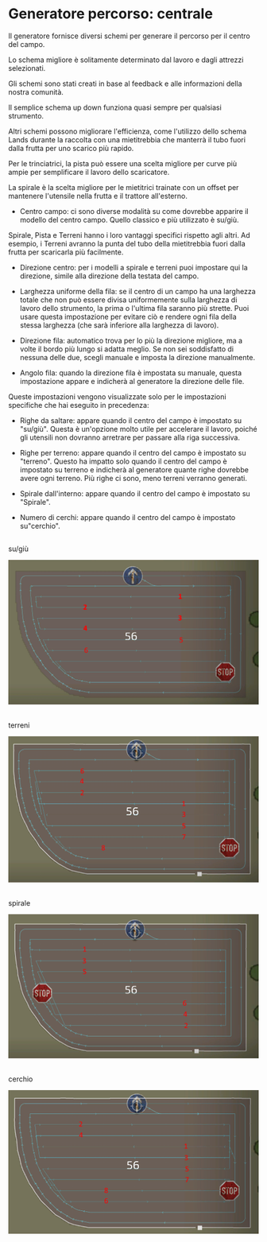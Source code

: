 # Generatore percorso: centrale

  
  
Il generatore fornisce diversi schemi per generare il percorso per il centro del campo.   
  
Lo schema migliore è solitamente determinato dal lavoro e dagli attrezzi selezionati.   
  
Gli schemi sono stati creati in base al feedback e alle informazioni della nostra comunità.   
  
Il semplice schema up down funziona quasi sempre per qualsiasi strumento.   
  
Altri schemi possono migliorare l'efficienza, come l'utilizzo dello schema Lands durante la raccolta con una mietitrebbia che manterrà il tubo fuori dalla frutta per uno scarico più rapido.   
  
Per le trinciatrici, la pista può essere una scelta migliore per curve più ampie per semplificare il lavoro dello scaricatore.   
  
La spirale è la scelta migliore per le mietitrici trainate con un offset per mantenere l'utensile nella frutta e il trattore all'esterno.  
  


  
  
    
- Centro campo: ci sono diverse modalità su come dovrebbe apparire il modello del centro campo. Quello classico e più utilizzato è su/giù.  
  
Spirale, Pista e Terreni hanno i loro vantaggi specifici rispetto agli altri. Ad esempio, i Terreni avranno la punta del tubo della mietitrebbia fuori dalla frutta per scaricarla più facilmente.  
  
    
- Direzione centro: per i modelli a spirale e terreni puoi impostare qui la direzione, simile alla direzione della testata del campo.  
  
    
- Larghezza uniforme della fila: se il centro di un campo ha una larghezza totale che non può essere divisa uniformemente sulla larghezza di lavoro dello strumento, la prima o l'ultima fila saranno più strette. Puoi usare questa impostazione per evitare ciò e rendere ogni fila della stessa larghezza (che sarà inferiore alla larghezza di lavoro).  
  
    
- Direzione fila: automatico trova per lo più la direzione migliore, ma a volte il bordo più lungo si adatta meglio. Se non sei soddisfatto di nessuna delle due, scegli manuale e imposta la direzione manualmente.  
  
    
- Angolo fila: quando la direzione fila è impostata su manuale, questa impostazione appare e indicherà al generatore la direzione delle file.  
  
  
  
Queste impostazioni vengono visualizzate solo per le impostazioni specifiche che hai eseguito in precedenza:  
  
    
- Righe da saltare: appare quando il centro del campo è impostato su "su/giù". Questa è un'opzione molto utile per accelerare il lavoro, poiché gli utensili non dovranno arretrare per passare alla riga successiva.  
  
    
- Righe per terreno: appare quando il centro del campo è impostato su "terreno". Questo ha impatto solo quando il centro del campo è impostato su terreno e indicherà al generatore quante righe dovrebbe avere ogni terreno. Più righe ci sono, meno terreni verranno generati.  
  
    
- Spirale dall'interno: appare quando il centro del campo è impostato su "Spirale".  
  
    
- Numero di cerchi: appare quando il centro del campo è impostato su"cerchio".  
  


## 
su/giù


![Image](../assets/images/updown_0_0_1024_591.png)

## 
terreni


![Image](../assets/images/lands_0_0_1024_599.png)

## 
spirale


![Image](../assets/images/spiral_0_0_1024_590.png)

## 
cerchio


![Image](../assets/images/racetrack_0_0_1024_589.png)

